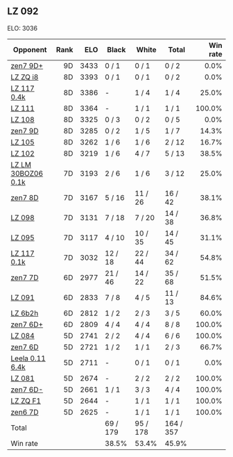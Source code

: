## LZ 092 ##

ELO: 3036

Opponent | Rank | ELO | Black | White | Total | Win rate
---------|-----:|----:|-------|-------|-------|-------:
[zen7 9D+](zen7%209D+.md) | 9D | 3433 | 0 / 1 | 0 / 1 | 0 / 2 | 0.0%
[LZ ZQ i8](LZ%20ZQ%20i8.md) | 8D | 3393 | 0 / 1 | 0 / 1 | 0 / 2 | 0.0%
[LZ 117 0.4k](LZ%20117%200.4k.md) | 8D | 3386 | - | 1 / 4 | 1 / 4 | 25.0%
[LZ 111](LZ%20111.md) | 8D | 3364 | - | 1 / 1 | 1 / 1 | 100.0%
[LZ 108](LZ%20108.md) | 8D | 3325 | 0 / 3 | 0 / 2 | 0 / 5 | 0.0%
[zen7 9D](zen7%209D.md) | 8D | 3285 | 0 / 2 | 1 / 5 | 1 / 7 | 14.3%
[LZ 105](LZ%20105.md) | 8D | 3262 | 1 / 6 | 1 / 6 | 2 / 12 | 16.7%
[LZ 102](LZ%20102.md) | 8D | 3219 | 1 / 6 | 4 / 7 | 5 / 13 | 38.5%
[LZ LM 30BOZ06 0.1k](LZ%20LM%2030BOZ06%200.1k.md) | 7D | 3193 | 2 / 6 | 1 / 6 | 3 / 12 | 25.0%
[zen7 8D](zen7%208D.md) | 7D | 3167 | 5 / 16 | 11 / 26 | 16 / 42 | 38.1%
[LZ 098](LZ%20098.md) | 7D | 3131 | 7 / 18 | 7 / 20 | 14 / 38 | 36.8%
[LZ 095](LZ%20095.md) | 7D | 3117 | 4 / 10 | 10 / 35 | 14 / 45 | 31.1%
[LZ 117 0.1k](LZ%20117%200.1k.md) | 7D | 3032 | 12 / 18 | 22 / 44 | 34 / 62 | 54.8%
[zen7 7D](zen7%207D.md) | 6D | 2977 | 21 / 46 | 14 / 22 | 35 / 68 | 51.5%
[LZ 091](LZ%20091.md) | 6D | 2833 | 7 / 8 | 4 / 5 | 11 / 13 | 84.6%
[LZ 6b2h](LZ%206b2h.md) | 6D | 2812 | 1 / 2 | 2 / 3 | 3 / 5 | 60.0%
[zen7 6D+](zen7%206D+.md) | 6D | 2809 | 4 / 4 | 4 / 4 | 8 / 8 | 100.0%
[LZ 084](LZ%20084.md) | 5D | 2741 | 2 / 2 | 4 / 4 | 6 / 6 | 100.0%
[zen7 6D](zen7%206D.md) | 5D | 2721 | 1 / 2 | 1 / 1 | 2 / 3 | 66.7%
[Leela 0.11 6.4k](Leela%200.11%206.4k.md) | 5D | 2711 | - | 0 / 1 | 0 / 1 | 0.0%
[LZ 081](LZ%20081.md) | 5D | 2674 | - | 2 / 2 | 2 / 2 | 100.0%
[zen7 6D-](zen7%206D-.md) | 5D | 2661 | 1 / 1 | 3 / 3 | 4 / 4 | 100.0%
[LZ ZQ F1](LZ%20ZQ%20F1.md) | 5D | 2644 | - | 1 / 1 | 1 / 1 | 100.0%
[zen6 7D](zen6%207D.md) | 5D | 2625 | - | 1 / 1 | 1 / 1 | 100.0%
Total | | | 69 / 179 | 95 / 178 | 164 / 357 | 
Win rate| | | 38.5% | 53.4% | 45.9% | 

